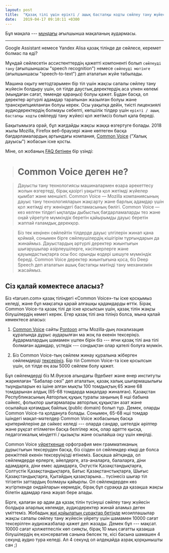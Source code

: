 ```yaml
---
layout: post
title:  "Қазақ тілі үшін ерікті / ашық бастапқы кодты сөйлеу тану жүйесіне қарай"
date:   2019-04-17 09:10:11 +0300
---
```


Бұл мақала ---
[мұндағы](http://taruen.com/blog/2019/04/16/common-voice-kazakh.html) ағылшынша
мақаланың аудармасы.

---

Google Assistant немесе Yandex Alisa қазақ тілінде де
сөйлесе, керемет болмас па еді?

Мұндай сөйлесетін ассистенттердің қажетті компоненті болып `сөйлеуді тану`
(ағылшыншасы "speech recognition") немесе `сөйлеуді мәтінге` (ағылшыншасы
"speech-to-text") деп аталатын жүйе табылады.

Машина оқыту методтарымен бір тіл үшін жақсы сапалы сөйлеу тану жүйесін болдыру
үшін, ол тілде даустық деректердің аса үлкен көлемі (мыңдаған сағат, төменде
қараңыз) болуы қажет. Бұдан басқа, ол деректер әртүрлі адамдар тарапынан
жазылған болуы және транскрипцияланған болуы керек. Осы уақытқа дейін, тиісті
лицензиялі аудиодеректердің болмауы себепті, көпшілік тілдер үшін `ерікті / ашық
бастапқы кодты` сөйлеуді тану жүйесі қол жетімсіз болып қала береді.

Бақытымызға орай, бұл жағдайды жақсы жаққа өзгертуге болады. 2018 жылы Mozilla,
Firefox веб-браузері және көптеген басқа бағдарламалардың артындағы компания,
[Common Voice](https://voice.mozilla.org) ("Халық дауысы") жобасын іске қосты.

Міне, ол жобаның [FAQ бетінен](https://voice.mozilla.org/en/faq) бір үзінді:

> # Common Voice деген не?

> Дауысты тану технологиясы машиналармен өзара әрекеттесу жолын өзгертеді, бірақ
> қазіргі уақытта қол жетімді жүйелер қымбат және меншікті. Common Voice —
> Mozilla компаниясының дауыс тану технологияларын жақсарту және барлық адамдар
> үшін қол жетімді ету жөніндегі бастамасының бөлігі. Common Voice — кез келген
> тілдегі ықпалды дыбыстық бағдарламаларды тез және оңай үйретуге мүмкіндік
> беретін қайырымды дауыс беретін жаппай ғаламдық дерекқор.

> Біз тек кеңінен сөйлейтін тілдерде дауыс үлгілерін жинап қана қоймай, сонымен
> бірге сөйлеушілердің кішігірім тұрғындарын да жинаймыз. Дауыстардың әртүрлі
> деректер жиынтығын шығарушылар әзірлеушілерге, кәсіпкерлерге және
> қауымдастықтарға осы бос орынды өздері шешуге мүмкіндік береді. Common Voice
> деректер жиынтығына қоса, біз Deep Speech деп аталатын ашық бастапқы мәтінді
> тану механизмін жасаймыз.

## Сіз қалай көмектесе аласыз?

Біз «taruen.com» қазақ тіліндегі «Common Voice»-ты іске қосқымыз келеді, және
бұл мақсатқа қарай алғашқы қадамдарды өттік. Бірақ Common Voice-та қазақ тілі
де іске қосылсын үшін, қазақ тілін жақсы білушілердің көмегі керек. Егер қазақ
тілі ана тіліңіз болса, мына қалай көмектесе аласыз:

1. [Common Voice](https://voice.mozilla.org/kk/) сайты
   [Pontoon](https://pontoon.mozilla.org/kk/common-voice) атты Mozilla-дың
   локализация құралында дұрыс аударылған ма жоқ па екенін
   тексеріңіз. Аудармалардың шамамен үштен бірін біз --- яғни қазақ тілі ана
   тілі болмаған адамдар, үстедік --- сондықтан олар қателі болуға мүмкін.

2. Біз Common Voice-тың сөйлем жинау құралына жіберген сөйлемдерді
   [тексеріңіз](https://common-voice.github.io/sentence-collector/#/review/kk).
   Бір тіл Common Voice-та іске қосылсын үшін, ол тілде ең азы 5000 сөйлем болу
   қажет.

Бұл сөйлемдерді біз М.Әуезов атындағы Әдебиет және өнер институты жариялаған
"Бабалар сөзі" деп аталатын, қазақ халық шығармашылығы тыундыларын өз ішіне
алған мықты 100 томдықтың 65 және 68 томдарынан алдық (65-68 томдарда мақалдар
жиналған). Қазақстан Республикасының Авторлық құқық туралы заңының 8 нші бабына
сәйкес, фольклор шығармалары авторлық құқықтан азат және осылайша қоғамдық
байлық (public domain) болып тұр. Демек, оларды Common Voice-та қолдануға
болады. Сонымен, 65-68 нші томдар ішіндегі мақал-мәтелдер Common Voice
жобасының басқа критерийлеріне де сәйкес келеді --- оларда сандар, шетелдік
әріптер және рұқсат етілмеген басқа белгілер жоқ, олар әдетте қысқа,
педагогикалық міндетті / қызықты және осылайша оқу үшін көңілді.

Common Voice
[үйреткенше](https://common-voice.github.io/sentence-collector/#/how-to)
орфография мен грамматиканың дұрыстығын тексеруден басқа, біз сізден ол
сөйлемдер кімді де болса ренжітпей екенін тексеруіңізді өтінеміз. Басқаша
айтқанда, ол сөйлемдерде ерлерге, әйелдерге, ата-аналарға, балаларға, діни
адамдарға, діни емес адамдарға, Оңтүстік Қазақстандықтарға, Солтүстік
Қазақстандықтарға, Батыс Қазақстанстықтарға, Шығыс Қазақстандықтарға, Қытайдың
қазақтарына... түсінесіз шығар тіл тігізетін заттардың болмауы қайырлы. Ол
сөйлемдерден көз жүгірткенде ондайларын көрмедік, бірақ бұл сұраққа да қазақша
жақсы білетін адамдар ғана жауап бере алады.

Бірге, қалаған әр адам да қазақ тілін түсінуші сөйлеу тану жүйесін болдыра
аларлық көлемде, аудиодеректер жинай аламыз деген үміттеміз. Жобадың [жиі
қойылатын сұрақтар бетінде](https://voice.mozilla.org/en/faq) мозиллашылар
жақсы сапалы сөйлеу тану жүйесін үйрету үшін шамамен 10000 сағат тексерілген
аудиожазбалар қажет деп жазады. Демек бұл --- мақсат. 10000 сағат қолжетпеслік
көп сияқты, бірақ 10 мың сағатты қазақша білушілердің ең консерватив санына
бөлсек те, кісі басына шамашен 4 секунд аудио тура келеді. Ал 4 секунд ол
әлдеқайда азрақ қорқынышты сан ;)
